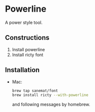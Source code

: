 # Powerline

A power style tool.

## Constructions

1. Install powerline
1. Install ricty font

## Installation

* Mac:

    ```bash
    brew tap sanemat/font
    brew install ricty --with-powerline
    ```

    and following messages by homebrew.
